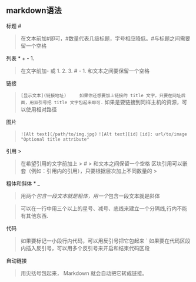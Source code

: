 ## markdown语法

标题 #
>在文本前加#即可，#数量代表几级标题，字号相应降低。#与标题之间需要留一个空格

 列表  * + -  1.
>在文字前加- 或 1. 2. 3.      # - 1. 和文本之间要保留一个空格

链接
>`[显示文本](链接地址)     如果你还想要加上链接的 title 文字，只要在网址后面，用双引号把 title 文字包起来即可.`
如果是要链接到同样主机的资源，可以使用相对路径

图片
>`![Alt text](/path/to/img.jpg)`
`![Alt text][id]`
`[id]: url/to/image  "Optional title attribute"`

引用 >
>在希望引用的文字前加上 >    # > 和文本之间保留一个空格
区块引用可以嵌套（例如：引用内的引用），只要根据层次加上不同数量的 > 

粗体和斜体 * _
>用两个*包含一段文本就是粗体，用一个*包含一段文本就是斜体


>可以在一行中用三个以上的星号、减号、底线来建立一个分隔线,行内不能有其他东西.

代码
>如果要标记一小段行内代码，可以用反引号把它包起来  `
如果要在代码区段内插入反引号，可以用多个反引号来开启和结束代码区段

自动链接
>用尖括号包起来， Markdown 就会自动把它转成链接。
